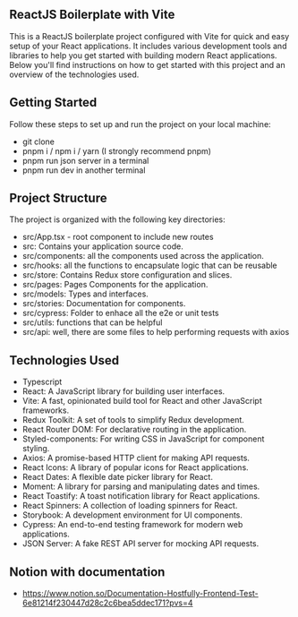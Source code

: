 ## ReactJS Boilerplate with Vite

This is a ReactJS boilerplate project configured with Vite for quick and easy setup of your React applications. It includes various development tools and libraries to help you get started with building modern React applications. Below you'll find instructions on how to get started with this project and an overview of the technologies used.

## Getting Started

Follow these steps to set up and run the project on your local machine:

- git clone
- pnpm i / npm i / yarn (I strongly recommend pnpm)
- pnpm run json server in a terminal
- pnpm run dev in another terminal

## Project Structure

The project is organized with the following key directories:

- src/App.tsx - root component to include new routes
- src: Contains your application source code.
- src/components: all the components used across the application.
- src/hooks: all the functions to encapsulate logic that can be reusable
- src/store: Contains Redux store configuration and slices.
- src/pages: Pages Components for the application.
- src/models: Types and interfaces.
- src/stories: Documentation for components.
- src/cypress: Folder to enhace all the e2e or unit tests
- src/utils: functions that can be helpful
- src/api: well, there are some files to help performing requests with axios

## Technologies Used

- Typescript
- React: A JavaScript library for building user interfaces.
- Vite: A fast, opinionated build tool for React and other JavaScript frameworks.
- Redux Toolkit: A set of tools to simplify Redux development.
- React Router DOM: For declarative routing in the application.
- Styled-components: For writing CSS in JavaScript for component styling.
- Axios: A promise-based HTTP client for making API requests.
- React Icons: A library of popular icons for React applications.
- React Dates: A flexible date picker library for React.
- Moment: A library for parsing and manipulating dates and times.
- React Toastify: A toast notification library for React applications.
- React Spinners: A collection of loading spinners for React.
- Storybook: A development environment for UI components.
- Cypress: An end-to-end testing framework for modern web applications.
- JSON Server: A fake REST API server for mocking API requests.

## Notion with documentation

- https://www.notion.so/Documentation-Hostfully-Frontend-Test-6e81214f230447d28c2c6bea5ddec171?pvs=4
